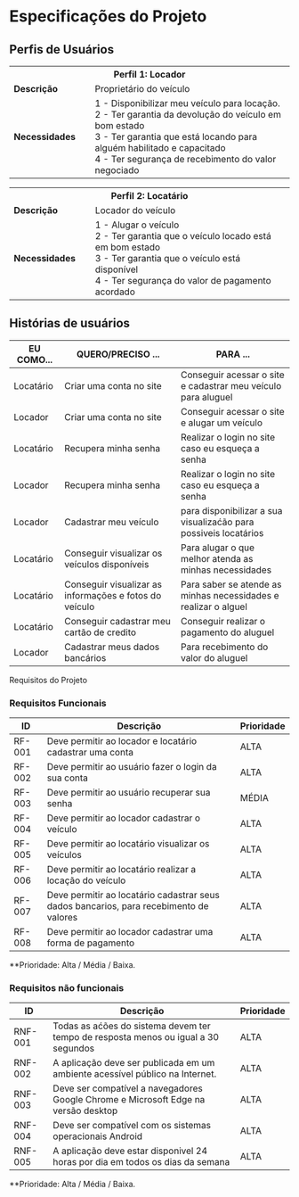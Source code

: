 # Especificações do Projeto


## Perfis de Usuários

<table>
<tbody>
<tr>
<th colspan="2">Perfil 1: Locador </th>
</tr>
<tr>
<td width="150px"><b>Descrição</b></td>
<td width="600px">
Proprietário do veículo 
</td>
</tr>
<tr>
<td><b>Necessidades</b></td>
<td>
1 - Disponibilizar meu veículo para locação.<br>
2 - Ter garantia da devolução do veículo em bom estado<br>
3 - Ter garantia que está locando para alguém habilitado e capacitado<br>
4 - Ter segurança de recebimento do valor negociado
</td>
</tr>
</tbody>
</table>

<table>
<tbody>
<tr>
<th colspan="2">Perfil 2: Locatário </th>
</tr>
<tr>
<td width="150px"><b>Descrição</b></td>
<td width="600px">
Locador do veículo
</td>
</tr>
<tr>
<td><b>Necessidades</b></td>
<td>
1 - Alugar o veículo<br>
2 - Ter garantia que o veículo locado está em bom estado<br>
3 - Ter garantia que o veículo está disponível<br>
4 - Ter segurança do valor de pagamento acordado
</td>
</tr>
</tbody>
</table>

## Histórias de usuários

|EU COMO...| QUERO/PRECISO ...|PARA ...|
|--------------------|------------------------------------|----------------------------------------|
| Locatário | Criar uma conta no site | Conseguir acessar o site e cadastrar meu veículo para aluguel |
| Locador | Criar uma conta no site | Conseguir acessar o site e alugar um veículo |
| Locatário | Recupera minha senha | Realizar o login no site caso eu esqueça a senha |
| Locador | Recupera minha senha | Realizar o login no site caso eu esqueça a senha |
| Locador | Cadastrar meu veículo | para disponibilizar a sua visualizaćão para possiveis locatários |
| Locatário | Conseguir visualizar os veículos disponíveis | Para alugar o que melhor atenda as minhas necessidades | 
| Locatário | Conseguir visualizar as informações e fotos do veículo | Para saber se atende as minhas necessidades e realizar o alguel | 
| Locatário | Conseguir cadastrar meu cartão de credito | Conseguir realizar o pagamento do aluguel |
| Locador | Cadastrar meus dados bancários | Para recebimento do valor do aluguel | 

Requisitos do Projeto

### Requisitos Funcionais

|ID    | Descrição   | Prioridade |
|------|-----------------------------------------|----|
|RF-001| Deve permitir ao locador e locatário  cadastrar uma conta | ALTA | 
|RF-002| Deve permitir ao usuário fazer o login da sua conta | ALTA |
|RF-003| Deve permitir ao usuário recuperar sua senha | MÉDIA |
|RF-004| Deve permitir ao locador cadastrar o veículo | ALTA | 
|RF-005| Deve permitir ao locatário visualizar os veículos | ALTA |
|RF-006| Deve permitir ao locatário realizar a locação do veículo | ALTA | 
|RF-007| Deve permitir ao locatário cadastrar seus dados bancarios, para recebimento de valores   | ALTA | 
|RF-008| Deve permitir ao locador cadastrar uma forma de pagamento | ALTA | 

 **Prioridade: Alta / Média / Baixa. 

### Requisitos não funcionais

|ID    | Descrição   | Prioridade |
|------|-----------------------------------------|----|
|RNF-001| Todas as aćões do sistema devem ter tempo de resposta menos ou igual a 30 segundos  | ALTA | 
|RNF-002| A aplicação deve ser publicada em um ambiente acessível público na Internet. | ALTA |
|RNF-003| Deve ser compatível a  navegadores Google Chrome e Microsoft Edge na versão desktop   | ALTA |
|RNF-004| Deve ser compatível com os sistemas operacionais Android  | ALTA |
|RNF-005| A aplicação deve estar disponivel 24 horas por dia em todos os dias da semana | ALTA |

**Prioridade: Alta / Média / Baixa. 

